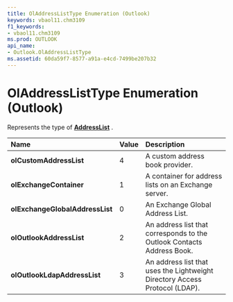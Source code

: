 ```yaml
---
title: OlAddressListType Enumeration (Outlook)
keywords: vbaol11.chm3109
f1_keywords:
- vbaol11.chm3109
ms.prod: OUTLOOK
api_name:
- Outlook.OlAddressListType
ms.assetid: 60da59f7-8577-a91a-e4cd-7499be207b32
---
```



# OlAddressListType Enumeration (Outlook)

Represents the type of  **[AddressList](addresslist-object-outlook.md)** .



|**Name**|**Value**|**Description**|
|:-----|:-----|:-----|
| **olCustomAddressList**|4|A custom address book provider.|
| **olExchangeContainer**|1|A container for address lists on an Exchange server.|
| **olExchangeGlobalAddressList**|0|An Exchange Global Address List.|
| **olOutlookAddressList**|2|An address list that corresponds to the Outlook Contacts Address Book.|
| **olOutlookLdapAddressList**|3|An address list that uses the Lightweight Directory Access Protocol (LDAP).|

